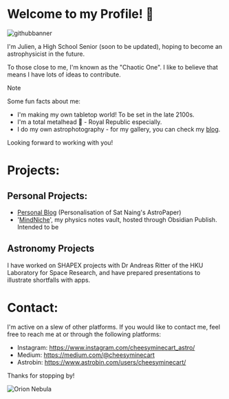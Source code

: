 # Welcome to my Profile! 👋

![githubbanner](https://github.com/user-attachments/assets/733e43c0-dcf0-4cc0-864b-d8a75bb4232c)

I'm Julien, a High School Senior (soon to be updated), hoping to become an astrophysicist in the future. 

To those close to me, I'm known as the "Chaotic One". I like to believe that means I have lots of ideas to contribute. 

>[!NOTE]
> Some fun facts about me:
> - I'm making my own tabletop world! To be set in the late 2100s. 
> - I'm a total metalhead 🎸 - Royal Republic especially.
> - I do my own astrophotography - for my gallery, you can check my [blog](https://thespacer-blog.com).

Looking forward to working with you!

# Projects: 

## Personal Projects: 

- [Personal Blog](https://thespacer-blog.com.) (Personalisation of Sat Naing's AstroPaper)
- '[MindNiche](https://mindniche.org)', my physics notes vault, hosted through Obsidian Publish. Intended to be 

## Astronomy Projects

I have worked on SHAPEX projects with Dr Andreas Ritter of the HKU Laboratory for Space Research, and have prepared presentations to illustrate shortfalls with apps. 

# Contact:

I'm active on a slew of other platforms. If you would like to contact me, feel free to reach me at [](cheungjulien@gmail.com) or through the following platforms:

- Instagram: https://www.instagram.com/cheesyminecart_astro/
- Medium: https://medium.com/@cheesyminecart
- Astrobin: https://www.astrobin.com/users/cheesyminecart/

Thanks for stopping by! 

![Orion Nebula](https://thespacer-blog.com/blog-images/orion-neb@2824w.webp)

<!--
**cheesyminecart/cheesyminecart** is a ✨ _special_ ✨ repository because its `README.md` (this file) appears on your GitHub profile.

Here are some ideas to get you started:

- 🔭 I’m currently working on ...
- 🌱 I’m currently learning ...
- 👯 I’m looking to collaborate on ...
- 🤔 I’m looking for help with ...
- 💬 Ask me about ...
- 📫 How to reach me: ...
- 😄 Pronouns: ...
- ⚡ Fun fact: ...
-->
